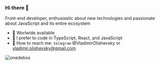 ### Hi there 👋

Front-end developer, enthusiastic about new technologies and passionate about JavaScript and its entire ecosystem

- 🌱 Worlwide available
- 🔭 I prefer to code in TypeScript, React, and JavaScript
- 📧 How to reach me: ```telegram``` @VladimirOlishevsky or vladimir.olishevsky@gmail.com  

<img align="left" src="https://github-readme-stats.vercel.app/api/top-langs/?username=VladimirOlishevsky&layout=compact&hide=html" alt="onedebos" >
